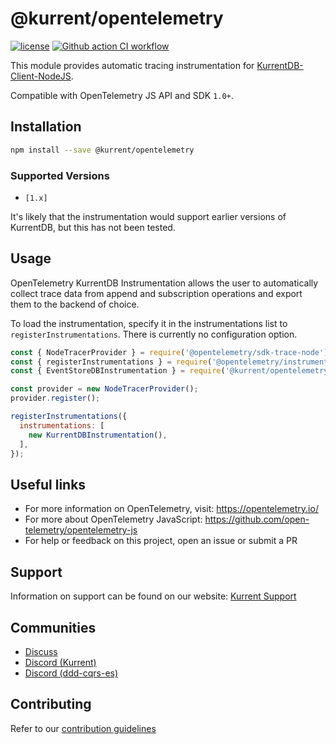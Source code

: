 # @kurrent/opentelemetry

[![license][license-badge]][license-badge-url]
[![Github action CI workflow][ci-badge]][ci-badge-url]

This module provides automatic tracing instrumentation for [KurrentDB-Client-NodeJS].

Compatible with OpenTelemetry JS API and SDK `1.0+`.

## Installation

```bash
npm install --save @kurrent/opentelemetry
```

### Supported Versions

- `[1.x]`

It's likely that the instrumentation would support earlier versions of KurrentDB, but this has not been tested.

## Usage

OpenTelemetry KurrentDB Instrumentation allows the user to automatically collect trace data from append and subscription operations and export them to the backend of choice.

To load the instrumentation, specify it in the instrumentations list to `registerInstrumentations`. There is currently no configuration option.

```javascript
const { NodeTracerProvider } = require('@opentelemetry/sdk-trace-node');
const { registerInstrumentations } = require('@opentelemetry/instrumentation');
const { EventStoreDBInstrumentation } = require('@kurrent/opentelemetry');

const provider = new NodeTracerProvider();
provider.register();

registerInstrumentations({
  instrumentations: [
    new KurrentDBInstrumentation(),
  ],
});
```

## Useful links

- For more information on OpenTelemetry, visit: <https://opentelemetry.io/>
- For more about OpenTelemetry JavaScript: <https://github.com/open-telemetry/opentelemetry-js>
- For help or feedback on this project, open an issue or submit a PR


## Support

Information on support can be found on our website: [Kurrent Support]

## Communities

- [Discuss]
- [Discord (Kurrent)][discord-kurrent]
- [Discord (ddd-cqrs-es)][Discord-ddd-cqrs-es]

## Contributing

Refer to our [contribution guidelines]

[Kurrent support]: https://kurrent.io/support/
[discuss]: https://discuss.kurrent.io/
[discord-kurrent]: https://discord.gg/Phn9pmCw3t
[Discord-ddd-cqrs-es]: https://discord.com/invite/sEZGSHNNbH
[contribution guidelines]: https://github.com/kurrent-io/KurrentDB-Client-NodeJS/blob/master/CONTRIBUTING.md
[license-badge]: https://img.shields.io/npm/l/@kurrent/db-client.svg
[license-badge-url]: https://github.com/kurrent-io/KurrentDB-Client-NodeJS/blob/master/LICENSE
[ci-badge-url]: https://github.com/kurrent-io/KurrentDB-Client-NodeJS/actions
[KurrentDB-Client-NodeJS]: https://github.com/kurrent-io/KurrentDB-Client-NodeJS
[ci-badge]: https://github.com/kurrent-io/KurrentDB-Client-NodeJS/workflows/CI/badge.svg?branch=master
[ci-badge-url]: https://github.com/kurrent-io/KurrentDB-Client-NodeJS/actions